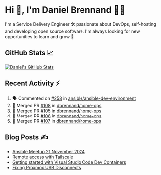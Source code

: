 # Hi 👋, I'm Daniel Brennand 👨‍💻

I'm a Service Delivery Engineer 🛠 passionate about DevOps, self-hosting and developing open source software. I'm always looking for new opportunities to learn and grow 🌱

## GitHub Stats 📈

[![Daniel's GitHub Stats](https://github-readme-stats.vercel.app/api?username=dbrennand&show_icons=true&count_private=true&hide_border=true&theme=dark)](https://github.com/anuraghazra/github-readme-stats)

## Recent Activity ⚡

<!--START_SECTION:activity-->
1. 🗣 Commented on [#258](https://github.com/ansible/ansible-dev-environment/issues/258#issuecomment-2571340791) in [ansible/ansible-dev-environment](https://github.com/ansible/ansible-dev-environment)
2. 🎉 Merged PR [#108](https://github.com/dbrennand/home-ops/pull/108) in [dbrennand/home-ops](https://github.com/dbrennand/home-ops)
3. 🎉 Merged PR [#105](https://github.com/dbrennand/home-ops/pull/105) in [dbrennand/home-ops](https://github.com/dbrennand/home-ops)
4. 🎉 Merged PR [#106](https://github.com/dbrennand/home-ops/pull/106) in [dbrennand/home-ops](https://github.com/dbrennand/home-ops)
5. 🎉 Merged PR [#107](https://github.com/dbrennand/home-ops/pull/107) in [dbrennand/home-ops](https://github.com/dbrennand/home-ops)
<!--END_SECTION:activity-->

## Blog Posts ✍

<!-- BLOG-POST-LIST:START -->
- [Ansible Meetup 21 November 2024](https://danielbrennand.com/blog/ansible-meetup-21-november/)
- [Remote access with Tailscale](https://danielbrennand.com/blog/tailscale/)
- [Getting started with Visual Studio Code Dev Containers](https://danielbrennand.com/blog/vscode-dev-containers/)
- [Fixing Proxmox USB Disconnects](https://danielbrennand.com/blog/proxmox-fix-usb-disconnect/)
<!-- BLOG-POST-LIST:END -->
